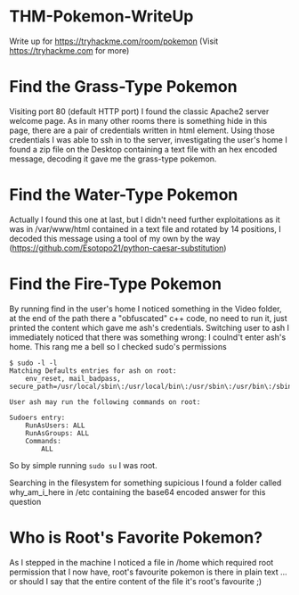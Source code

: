 # THM-Pokemon-WriteUp

Write up for https://tryhackme.com/room/pokemon (Visit https://tryhackme.com for more)

# Find the Grass-Type Pokemon

Visiting port 80 (default HTTP port) I found the classic Apache2 server welcome page.
As in many other rooms there is something hide in this page, there are a pair of credentials written in html element.
Using those credentials I was able to ssh in to the server, investigating the user's home I found a zip file on the Desktop containing a text file
with an hex encoded message, decoding it gave me the grass-type pokemon.

# Find the Water-Type Pokemon

Actually I found this one at last, but I didn't need further exploitations as it was in /var/www/html contained in a text file and rotated by 14 positions, I decoded this message using a tool of my own by the way (https://github.com/Esotopo21/python-caesar-substitution)

# Find the Fire-Type Pokemon

By running find in the user's home I noticed something in the Video folder, at the end of the path there a "obfuscated" c++ code, no need to run it, just 
printed the content which gave me ash's credentials.
Switching user to ash I immediately noticed that there was something wrong: I coulnd't enter ash's home. This rang me a bell so I checked sudo's permissions

```
$ sudo -l -l
Matching Defaults entries for ash on root:
    env_reset, mail_badpass, secure_path=/usr/local/sbin\:/usr/local/bin\:/usr/sbin\:/usr/bin\:/sbin\:/bin\:/snap/bin

User ash may run the following commands on root:

Sudoers entry:
    RunAsUsers: ALL
    RunAsGroups: ALL
    Commands:
        ALL
```

So by simple running `sudo su` I was root.

Searching in the filesystem for something supicious I found a folder called why_am_i_here in /etc containing the base64 encoded answer for this question

# Who is Root's Favorite Pokemon?

As I stepped in the machine I noticed a file in /home which required root permission that I now have, root's favourite pokemon is there in plain text ... or should I say that the entire content of the file it's root's favourite ;)
